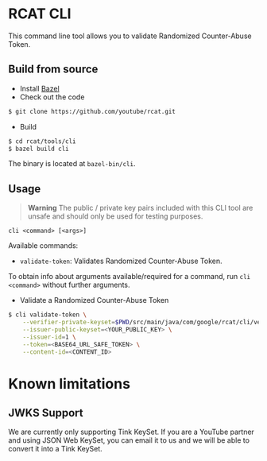 # RCAT CLI

This command line tool allows you to validate Randomized Counter-Abuse Token.

## Build from source

- Install [Bazel](https://docs.bazel.build/versions/master/install.html)
- Check out the code

```sh
$ git clone https://github.com/youtube/rcat.git
```

- Build

```sh
$ cd rcat/tools/cli
$ bazel build cli
```

The binary is located at `bazel-bin/cli`.

## Usage

> **Warning**
> The public / private key pairs included with this CLI tool are unsafe and 
> should only be used for testing purposes.

`cli <command> [<args>]`

Available commands:

- `validate-token`: Validates Randomized Counter-Abuse Token.

To obtain info about arguments available/required for a command, run `cli <command>` without further arguments.

- Validate a Randomized Counter-Abuse Token

```sh
$ cli validate-token \
    --verifier-private-keyset=$PWD/src/main/java/com/google/rcat/cli/verifier-test-private-keyset.tink.json \
    --issuer-public-keyset=<YOUR_PUBLIC_KEY> \
    --issuer-id=1 \
    --token=<BASE64_URL_SAFE_TOKEN> \
    --content-id=<CONTENT_ID>
```

# Known limitations

## JWKS Support

We are currently only supporting Tink KeySet. If you are a YouTube partner and
using JSON Web KeySet, you can email it to us and we will be able to convert it 
into a Tink KeySet.
